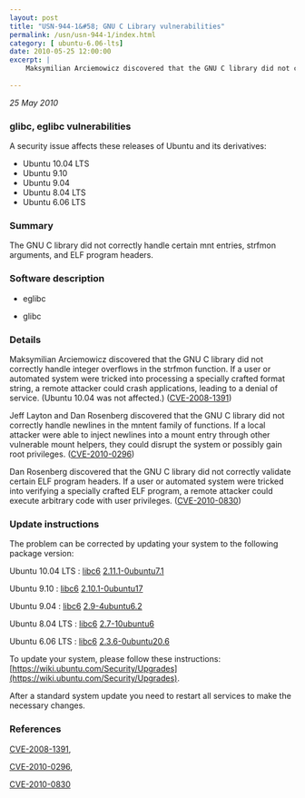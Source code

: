 ```yaml
---
layout: post
title: "USN-944-1&#58; GNU C Library vulnerabilities"
permalink: /usn/usn-944-1/index.html
category: [ ubuntu-6.06-lts]
date: 2010-05-25 12:00:00
excerpt: |
    Maksymilian Arciemowicz discovered that the GNU C library did not correctly handle integer overflows in the strfmon function.  If a user or automated system were tricked into processing a specially crafted format string, a remote attacker could crash applications, leading to a denial of service. (Ubuntu 10.04 was not affected.) ([CVE-2008-1391](http://people.ubuntu.com/~ubuntu-security/cve/CVE-2008-1391))
    
--- 
```

 
 

*25 May 2010*

### glibc, eglibc vulnerabilities

A security issue affects these releases of Ubuntu and its derivatives:

* Ubuntu 10.04 LTS
* Ubuntu 9.10
* Ubuntu 9.04
* Ubuntu 8.04 LTS
* Ubuntu 6.06 LTS

### Summary

The GNU C library did not correctly handle certain mnt entries, strfmon arguments, and ELF program headers.

### Software description

* eglibc 

* glibc 

### Details

Maksymilian Arciemowicz discovered that the GNU C library did not correctly handle integer overflows in the strfmon function. If a user or automated system were tricked into processing a specially crafted format string, a remote attacker could crash applications, leading to a denial of service. (Ubuntu 10.04 was not affected.) ([CVE-2008-1391](http://people.ubuntu.com/~ubuntu-security/cve/CVE-2008-1391))

Jeff Layton and Dan Rosenberg discovered that the GNU C library did not correctly handle newlines in the mntent family of functions. If a local attacker were able to inject newlines into a mount entry through other vulnerable mount helpers, they could disrupt the system or possibly gain root privileges. ([CVE-2010-0296](http://people.ubuntu.com/~ubuntu-security/cve/CVE-2010-0296))

Dan Rosenberg discovered that the GNU C library did not correctly validate certain ELF program headers. If a user or automated system were tricked into verifying a specially crafted ELF program, a remote attacker could execute arbitrary code with user privileges. ([CVE-2010-0830](http://people.ubuntu.com/~ubuntu-security/cve/CVE-2010-0830)) 

### Update instructions

The problem can be corrected by updating your system to the following package version:

Ubuntu 10.04 LTS
 : [libc6](https://launchpad.net/ubuntu/+source/eglibc) <span> [2.11.1-0ubuntu7.1](https://launchpad.net/ubuntu/+source/eglibc/2.11.1-0ubuntu7.1) </span> 

Ubuntu 9.10
 : [libc6](https://launchpad.net/ubuntu/+source/eglibc) <span> [2.10.1-0ubuntu17](https://launchpad.net/ubuntu/+source/eglibc/2.10.1-0ubuntu17) </span> 

Ubuntu 9.04
 : [libc6](https://launchpad.net/ubuntu/+source/glibc) <span> [2.9-4ubuntu6.2](https://launchpad.net/ubuntu/+source/glibc/2.9-4ubuntu6.2) </span> 

Ubuntu 8.04 LTS
 : [libc6](https://launchpad.net/ubuntu/+source/glibc) <span> [2.7-10ubuntu6](https://launchpad.net/ubuntu/+source/glibc/2.7-10ubuntu6) </span> 

Ubuntu 6.06 LTS
 : [libc6](https://launchpad.net/ubuntu/+source/glibc) <span> [2.3.6-0ubuntu20.6](https://launchpad.net/ubuntu/+source/glibc/2.3.6-0ubuntu20.6) </span> 

To update your system, please follow these instructions: [https://wiki.ubuntu.com/Security/Upgrades](https://wiki.ubuntu.com/Security/Upgrades).

After a standard system update you need to restart all services to make the necessary changes. 

### References

 
 [CVE-2008-1391](http://people.ubuntu.com/~ubuntu-security/cve/CVE-2008-1391), 

 [CVE-2010-0296](http://people.ubuntu.com/~ubuntu-security/cve/CVE-2010-0296), 

 [CVE-2010-0830](http://people.ubuntu.com/~ubuntu-security/cve/CVE-2010-0830)
 


